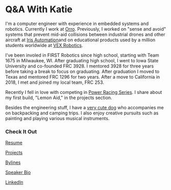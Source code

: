 # Q&A With Katie
I'm a computer engineer with experience in embedded systems and robotics. Currently I work at [Orro](www.getorro.com). Previously, I worked on "sense and avoid" systems that prevent mid-aid collisions between industrial drones and other aircraft at [Iris Automation](https://www.irisonboard.com/)and on educational products used by a million students worldwide at [VEX Robotics](https://www.vexrobotics.com/).

I've been involed in FIRST Robotics since high school, starting with Team 1675 in Milwaukee, WI. After graduating high school, I went to Iowa State University and co-founded FRC 3928. I mentored 3928 for three years before taking a break to focus on graduating. After graduation I moved to Texas and mentored FRC 1296 for two years. After a move to California in 2018, I met and joined my local team, FRC 253.

Recently I fell in love with competing in [Power Racing Series](http://www.powerracingseries.org/). I share about my first build, "Lemon Aid," in the projects section.

Besides the engineering stuff, I have a [very cute dog](https://www.instagram.com/gatsbypaws/) who accompanies me on backpacking and camping trips. I also enjoy creative pursuits such as painting and playing various musical instruments.


### Check It Out
[Resume](Resume_.pdf)

[Projects](projects.md)

[Bylines](bylines.md)

[Speaker Bio](bio.md) 

[LinkedIn](https://www.linkedin.com/in/kwiden)
